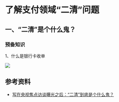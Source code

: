 # 了解支付领域“二清”问题

## 一、“二清”是个什么鬼？

### 预备知识

1、什么是银行卡收单


<img src="https://raw.githubusercontent.com/wiki/Netflix/Hystrix/images/soa-4-isolation-640.png">



## 参考资料

- [写在央视焦点访谈曝光之后：“二清”到底是个什么鬼？](http://paynews.net/article-30880-1.html)
